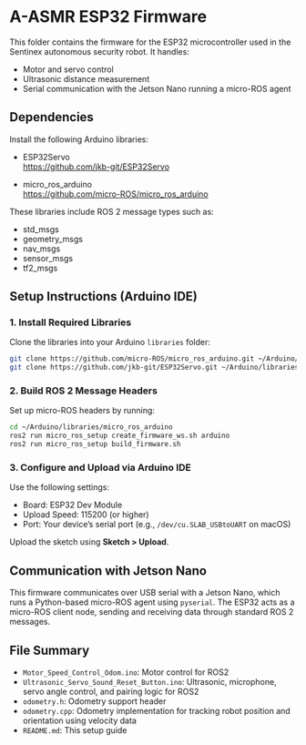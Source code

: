 # A-ASMR ESP32 Firmware

This folder contains the firmware for the ESP32 microcontroller used in the Sentinex autonomous security robot. It handles:

- Motor and servo control
- Ultrasonic distance measurement
- Serial communication with the Jetson Nano running a micro-ROS agent

## Dependencies

Install the following Arduino libraries:

- ESP32Servo  
  https://github.com/jkb-git/ESP32Servo

- micro_ros_arduino  
  https://github.com/micro-ROS/micro_ros_arduino

These libraries include ROS 2 message types such as:
- std_msgs
- geometry_msgs
- nav_msgs
- sensor_msgs
- tf2_msgs

## Setup Instructions (Arduino IDE)

### 1. Install Required Libraries

Clone the libraries into your Arduino `libraries` folder:

```bash
git clone https://github.com/micro-ROS/micro_ros_arduino.git ~/Arduino/libraries/micro_ros_arduino
git clone https://github.com/jkb-git/ESP32Servo.git ~/Arduino/libraries/ESP32Servo
```

### 2. Build ROS 2 Message Headers

Set up micro-ROS headers by running:

```bash
cd ~/Arduino/libraries/micro_ros_arduino
ros2 run micro_ros_setup create_firmware_ws.sh arduino
ros2 run micro_ros_setup build_firmware.sh
```

### 3. Configure and Upload via Arduino IDE

Use the following settings:

- Board: ESP32 Dev Module  
- Upload Speed: 115200 (or higher)  
- Port: Your device’s serial port (e.g., `/dev/cu.SLAB_USBtoUART` on macOS)

Upload the sketch using **Sketch > Upload**.

## Communication with Jetson Nano

This firmware communicates over USB serial with a Jetson Nano, which runs a Python-based micro-ROS agent using `pyserial`. The ESP32 acts as a micro-ROS client node, sending and receiving data through standard ROS 2 messages.

## File Summary

- `Motor_Speed_Control_Odom.ino`: Motor control for ROS2  
- `Ultrasonic_Servo_Sound_Reset_Button.ino`: Ultrasonic, microphone, servo angle control, and pairing logic for ROS2  
- `odometry.h`: Odometry support header  
- `odometry.cpp`: Odometry implementation for tracking robot position and orientation using velocity data  
- `README.md`: This setup guide
